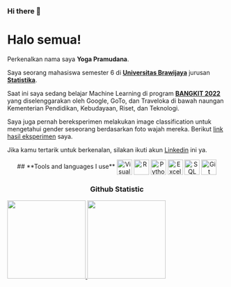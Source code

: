 ### Hi there 👋

<!--
**pramudanayoga/pramudanayoga** is a ✨ _special_ ✨ repository because its `README.md` (this file) appears on your GitHub profile.

Here are some ideas to get you started:

- 🔭 I’m currently working on ...
- 🌱 I’m currently learning ...
- 👯 I’m looking to collaborate on ...
- 🤔 I’m looking for help with ...
- 💬 Ask me about ...
- 📫 How to reach me: ...
- 😄 Pronouns: ...
- ⚡ Fun fact: ...
-->

# Halo semua! 

Perkenalkan nama saya **Yoga Pramudana**.

Saya seorang mahasiswa semester 6 di [**Universitas Brawijaya**](https://ub.ac.id) jurusan [**Statistika**](https://statistika.ub.ac.id/).

Saat ini saya sedang belajar Machine Learning di program [**BANGKIT 2022**](https://grow.google/intl/id_id/bangkit/) yang diselenggarakan oleh Google, GoTo, dan Traveloka di bawah naungan Kementerian Pendidikan, Kebudayaan, Riset, dan Teknologi.

Saya juga pernah bereksperimen melakukan image classification untuk mengetahui gender seseorang berdasarkan foto wajah mereka. Berikut [link hasil eksperimen](https://www.linkedin.com/feed/update/urn:li:activity:6883821687775862785/) saya.

Jika kamu tertarik untuk berkenalan, silakan ikuti akun [Linkedin](https://www.linkedin.com/in/yogapramudana/) ini ya.

<div align=center>
## **Tools and languages I use**
 
<img align="center" alt="Visual Studio Code" width="35px" src="https://cdn.jsdelivr.net/gh/devicons/devicon/icons/vscode/vscode-original.svg" />
 
<img align="center" alt="R" width="35px" src="https://www.r-project.org/Rlogo.png" />

<img align="center" alt="Python" width="35px" src="https://seeklogo.com/images/P/python-logo-A32636CAA3-seeklogo.com.png" />
 
<img align="center" alt="Excel" width="35px" src="https://upload.wikimedia.org/wikipedia/commons/thumb/7/73/Microsoft_Excel_2013-2019_logo.svg/220px-Microsoft_Excel_2013-2019_logo.svg.png" />
 
<img align="center" alt="SQL" width="35px" src="https://media.discordapp.net/attachments/816669196565741629/891398598040879164/315102_sql_file_icon.png?width=487&height=487" />
 
<img align="center" alt="Git" width="35px" src="https://git-scm.com/images/logos/downloads/Git-Icon-1788C.png" />



### Github Statistic
<p align="left">
<a href="https://github.com/pramudanayoga">
  <img height="180em" src="https://github-readme-stats-eight-theta.vercel.app/api?username=pramudanayoga&show_icons=true&theme=algolia&include_all_commits=true&count_private=true"/>
  <img height="180em" src="https://github-readme-stats-eight-theta.vercel.app/api/top-langs/?username=pramudanayoga&layout=compact&langs_count=8&theme=algolia"/>
</a>
</p>
